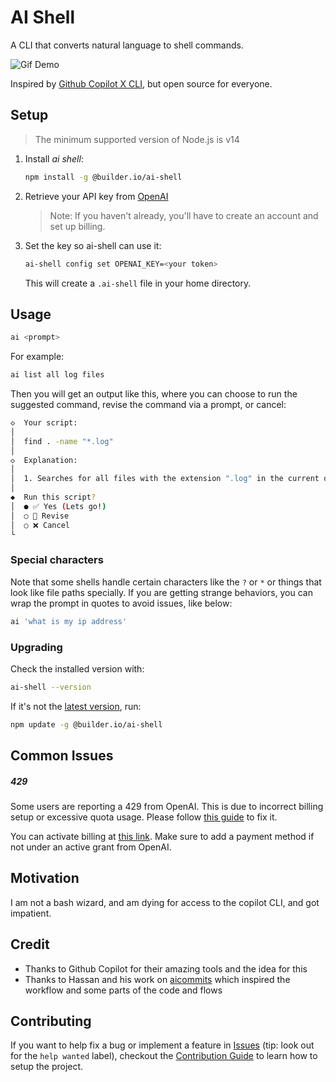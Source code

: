 # AI Shell

A CLI that converts natural language to shell commands.

![Gif Demo](https://user-images.githubusercontent.com/844291/230413167-773845e7-4c9f-44a5-909c-02802b5e49f6.gif)

Inspired by [Github Copilot X CLI](https://githubnext.com/projects/copilot-cli/), but open source for everyone.

## Setup

> The minimum supported version of Node.js is v14

1. Install _ai shell_:

   ```sh
   npm install -g @builder.io/ai-shell
   ```

2. Retrieve your API key from [OpenAI](https://platform.openai.com/account/api-keys)

   > Note: If you haven't already, you'll have to create an account and set up billing.

3. Set the key so ai-shell can use it:

   ```sh
   ai-shell config set OPENAI_KEY=<your token>
   ```

   This will create a `.ai-shell` file in your home directory.

## Usage

```bash
ai <prompt>
```

For example:

```bash
ai list all log files
```

Then you will get an output like this, where you can choose to run the suggested command, revise the command via a prompt, or cancel:

```bash
◇  Your script:
│
│  find . -name "*.log"
│
◇  Explanation:
│
│  1. Searches for all files with the extension ".log" in the current directory and any subdirectories.
│
◆  Run this script?
│  ● ✅ Yes (Lets go!)
│  ○ 📝 Revise
│  ○ ❌ Cancel
└
```

### Special characters

Note that some shells handle certain characters like the `?` or `*` or things that look like file paths specially. If you are getting strange behaviors, you can wrap the prompt in quotes to avoid issues, like below:

```bash
ai 'what is my ip address'
```

### Upgrading

Check the installed version with:

```bash
ai-shell --version
```

If it's not the [latest version](https://github.com/BuilderIO/ai-shell/tags), run:

```bash
npm update -g @builder.io/ai-shell
```

## Common Issues

##### 429

Some users are reporting a 429 from OpenAI. This is due to incorrect billing setup or excessive quota usage. Please follow [this guide](https://help.openai.com/en/articles/6891831-error-code-429-you-exceeded-your-current-quota-please-check-your-plan-and-billing-details) to fix it.

You can activate billing at [this link](https://platform.openai.com/account/billing/overview). Make sure to add a payment method if not under an active grant from OpenAI.

## Motivation

I am not a bash wizard, and am dying for access to the copilot CLI, and got impatient.

## Credit

- Thanks to Github Copilot for their amazing tools and the idea for this
- Thanks to Hassan and his work on [aicommits](https://github.com/Nutlope/aicommits) which inspired the workflow and some parts of the code and flows

## Contributing

If you want to help fix a bug or implement a feature in [Issues](https://github.com/BuilderIO/ai-shell/issues) (tip: look out for the `help wanted` label), checkout the [Contribution Guide](CONTRIBUTING.md) to learn how to setup the project.
